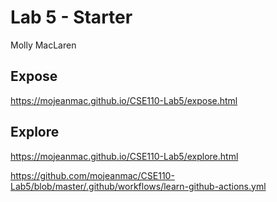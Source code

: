 # Lab 5 - Starter

Molly MacLaren

## Expose

https://mojeanmac.github.io/CSE110-Lab5/expose.html

## Explore

https://mojeanmac.github.io/CSE110-Lab5/explore.html

https://github.com/mojeanmac/CSE110-Lab5/blob/master/.github/workflows/learn-github-actions.yml
